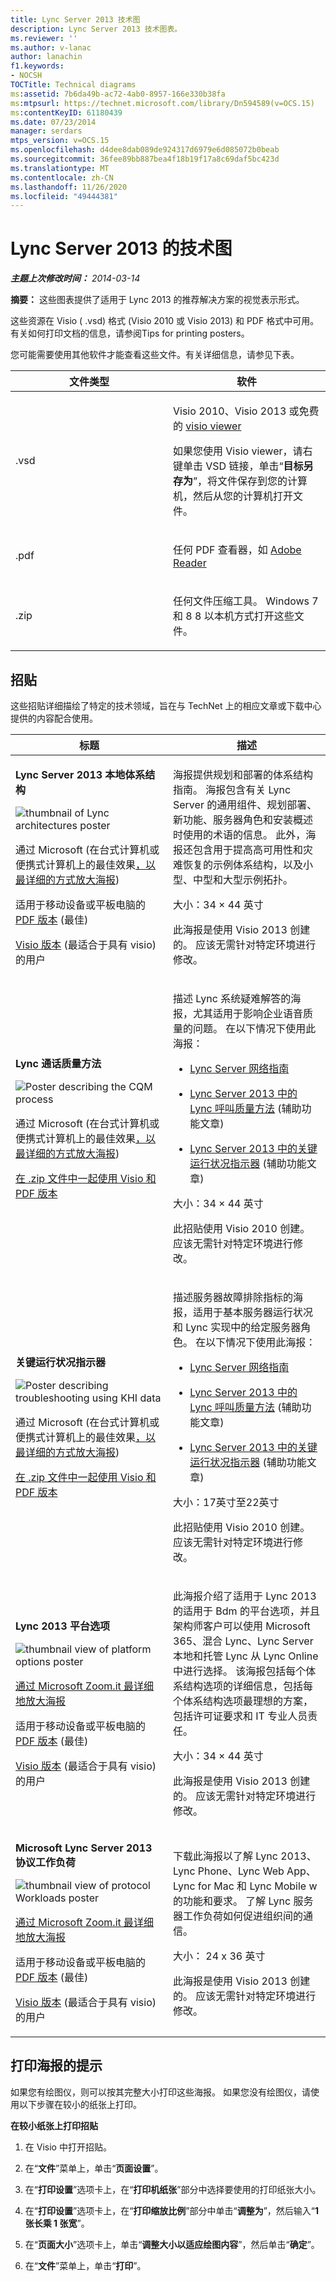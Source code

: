 ```yaml
---
title: Lync Server 2013 技术图
description: Lync Server 2013 技术图表。
ms.reviewer: ''
ms.author: v-lanac
author: lanachin
f1.keywords:
- NOCSH
TOCTitle: Technical diagrams
ms:assetid: 7b6da49b-ac72-4ab0-8957-166e330b38fa
ms:mtpsurl: https://technet.microsoft.com/library/Dn594589(v=OCS.15)
ms:contentKeyID: 61180439
ms.date: 07/23/2014
manager: serdars
mtps_version: v=OCS.15
ms.openlocfilehash: d4dee8dab089de924317d6979e6d085072b0beab
ms.sourcegitcommit: 36fee89bb887bea4f18b19f17a8c69daf5bc423d
ms.translationtype: MT
ms.contentlocale: zh-CN
ms.lasthandoff: 11/26/2020
ms.locfileid: "49444381"
---
```

# <a name="technical-diagrams-for-lync-server-2013"></a>Lync Server 2013 的技术图

<div data-xmlns="http://www.w3.org/1999/xhtml">

<div class="topic" data-xmlns="http://www.w3.org/1999/xhtml" data-msxsl="urn:schemas-microsoft-com:xslt" data-cs="https://msdn.microsoft.com/">

<div data-asp="https://msdn2.microsoft.com/asp">



</div>

<div id="mainSection">

<div id="mainBody">

<span> </span>

_**主题上次修改时间：** 2014-03-14_

**摘要：** 这些图表提供了适用于 Lync 2013 的推荐解决方案的视觉表示形式。

这些资源在 Visio ( .vsd) 格式 (Visio 2010 或 Visio 2013) 和 PDF 格式中可用。 有关如何打印文档的信息，请参阅Tips for printing posters。

您可能需要使用其他软件才能查看这些文件。有关详细信息，请参见下表。


<table>
<colgroup>
<col style="width: 50%" />
<col style="width: 50%" />
</colgroup>
<thead>
<tr class="header">
<th>文件类型</th>
<th>软件</th>
</tr>
</thead>
<tbody>
<tr class="odd">
<td><p>.vsd</p></td>
<td><p>Visio 2010、Visio 2013 或免费的 <a href="https://go.microsoft.com/fwlink/?linkid=393676">visio viewer</a></p>
<p>如果您使用 Visio viewer，请右键单击 VSD 链接，单击“<strong>目标另存为</strong>”，将文件保存到您的计算机，然后从您的计算机打开文件。</p></td>
</tr>
<tr class="even">
<td><p>.pdf</p></td>
<td><p>任何 PDF 查看器，如 <a href="https://go.microsoft.com/fwlink/?linkid=393675">Adobe Reader</a></p></td>
</tr>
<tr class="odd">
<td><p>.zip</p></td>
<td><p>任何文件压缩工具。 Windows 7 和 8 8 以本机方式打开这些文件。</p></td>
</tr>
</tbody>
</table>


<div>

## <a name="posters"></a>招贴

这些招贴详细描绘了特定的技术领域，旨在与 TechNet 上的相应文章或下载中心提供的内容配合使用。


<table>
<colgroup>
<col style="width: 50%" />
<col style="width: 50%" />
</colgroup>
<thead>
<tr class="header">
<th>标题</th>
<th>描述</th>
</tr>
</thead>
<tbody>
<tr class="odd">
<td><p><strong>Lync Server 2013 本地体系结构</strong></p>
<img src="images/Dn594589.36530bb8-732f-4be0-9502-082c01df9fba(OCS.15).jpg" title="Lync 体系结构海报的缩略图" alt="thumbnail of Lync architectures poster" />
<p>通过 Microsoft (在台式计算机或便携式计算机上的最佳效果<a href="https://go.microsoft.com/fwlink/?linkid=392974">，以最详细的方式放大海报</a>) </p>
<p>适用于移动设备或平板电脑的<a href="https://go.microsoft.com/fwlink/?linkid=392578">PDF 版本</a> (最佳) </p>
<p><a href="https://go.microsoft.com/fwlink/?linkid=392579">Visio 版本</a> (最适合于具有 visio) 的用户</p></td>
<td><p>海报提供规划和部署的体系结构指南。 海报包含有关 Lync Server 的通用组件、规划部署、新功能、服务器角色和安装概述时使用的术语的信息。 此外，海报还包含用于提高高可用性和灾难恢复的示例体系结构，以及小型、中型和大型示例拓扑。</p>
<p>大小：34 × 44 英寸</p>
<p>此海报是使用 Visio 2013 创建的。 应该无需针对特定环境进行修改。</p></td>
</tr>
<tr class="even">
<td><p><strong>Lync 通话质量方法</strong></p>
<img src="images/Dn594589.d239e04a-1c3b-4f0e-93af-88b85198615a(OCS.15).jpg" title="描述 CQM 流程的海报" alt="Poster describing the CQM process" />
<p>通过 Microsoft (在台式计算机或便携式计算机上的最佳效果<a href="https://go.microsoft.com/fwlink/?linkid=392972">，以最详细的方式放大海报</a>) </p>
<p><a href="https://go.microsoft.com/fwlink/?linkid=391841">在 .zip 文件中一起使用 Visio 和 PDF 版本</a></p></td>
<td><p>描述 Lync 系统疑难解答的海报，尤其适用于影响企业语音质量的问题。 在以下情况下使用此海报：</p>
<ul>
<li><p><a href="https://go.microsoft.com/fwlink/p/?linkid=390677">Lync Server 网络指南</a></p></li>
<li><p><a href="lync-server-2013-poster-lync-call-quality-methodology.md">Lync Server 2013 中的 Lync 呼叫质量方法</a> (辅助功能文章) </p></li>
<li><p><a href="lync-server-2013-poster-key-health-indicators.md">Lync Server 2013 中的关键运行状况指示器</a> (辅助功能文章) </p></li>
</ul>
<p>大小：34 × 44 英寸</p>
<p>此招贴使用 Visio 2010 创建。 应该无需针对特定环境进行修改。</p></td>
</tr>
<tr class="odd">
<td><p><strong>关键运行状况指示器</strong></p>
<img src="images/Dn594589.b6fe82bd-d70f-4c1f-a812-b615ac5fa7d7(OCS.15).jpg" title="描述使用 KHI 数据进行疑难解答的海报" alt="Poster describing troubleshooting using KHI data" />
<p>通过 Microsoft (在台式计算机或便携式计算机上的最佳效果<a href="https://go.microsoft.com/fwlink/?linkid=392971">，以最详细的方式放大海报</a>) </p>
<p><a href="https://go.microsoft.com/fwlink/?linkid=391838">在 .zip 文件中一起使用 Visio 和 PDF 版本</a></p></td>
<td><p>描述服务器故障排除指标的海报，适用于基本服务器运行状况和 Lync 实现中的给定服务器角色。 在以下情况下使用此海报：</p>
<ul>
<li><p><a href="https://go.microsoft.com/fwlink/p/?linkid=390677">Lync Server 网络指南</a></p></li>
<li><p><a href="lync-server-2013-poster-lync-call-quality-methodology.md">Lync Server 2013 中的 Lync 呼叫质量方法</a> (辅助功能文章) </p></li>
<li><p><a href="lync-server-2013-poster-key-health-indicators.md">Lync Server 2013 中的关键运行状况指示器</a> (辅助功能文章) </p></li>
</ul>
<p>大小：17英寸至22英寸</p>
<p>此招贴使用 Visio 2010 创建。 应该无需针对特定环境进行修改。</p></td>
</tr>
<tr class="even">
<td><p><strong>Lync 2013 平台选项</strong></p>
<img src="images/Dn594589.c5b66828-c3cf-4654-bb75-b93f97d085b3(OCS.15).jpg" title="平台选项海报的缩略图视图" alt="thumbnail view of platform options poster" />
<p><a href="https://go.microsoft.com/fwlink/p/?linkid=391840">通过 Microsoft Zoom.it 最详细地放大海报</a></p>
<p>适用于移动设备或平板电脑的<a href="https://go.microsoft.com/fwlink/p/?linkid=391837">PDF 版本</a> (最佳) </p>
<p><a href="https://go.microsoft.com/fwlink/p/?linkid=391839">Visio 版本</a> (最适合于具有 visio) 的用户</p></td>
<td><p>此海报介绍了适用于 Lync 2013 的适用于 Bdm 的平台选项，并且架构师客户可以使用 Microsoft 365、混合 Lync、Lync Server 本地和托管 Lync 从 Lync Online 中进行选择。 该海报包括每个体系结构选项的详细信息，包括每个体系结构选项最理想的方案，包括许可证要求和 IT 专业人员责任。</p>
<p>大小：34 × 44 英寸</p>
<p>此海报是使用 Visio 2013 创建的。 应该无需针对特定环境进行修改。</p></td>
</tr>
<tr class="odd">
<td><p><strong>Microsoft Lync Server 2013 协议工作负荷</strong></p>
<img src="images/Dn594589.e00f8445-4e00-48f6-a3e2-f97334dde719(OCS.15).jpg" title="协议工作负荷海报的缩略图视图" alt="thumbnail view of protocol Workloads poster" />
<p><a href="https://go.microsoft.com/fwlink/?linkid=392970">通过 Microsoft Zoom.it 最详细地放大海报</a></p>
<p>适用于移动设备或平板电脑的<a href="https://go.microsoft.com/fwlink/?linkid=392512">PDF 版本</a> (最佳) </p>
<p><a href="https://go.microsoft.com/fwlink/?linkid=392513">Visio 版本</a> (最适合于具有 visio) 的用户</p></td>
<td><p>下载此海报以了解 Lync 2013、Lync Phone、Lync Web App、Lync for Mac 和 Lync Mobile w 的功能和要求。 了解 Lync 服务器工作负荷如何促进组织间的通信。</p>
<p>大小： 24 x 36 英寸</p>
<p>此海报是使用 Visio 2013 创建的。 应该无需针对特定环境进行修改。</p></td>
</tr>
</tbody>
</table>


</div>

<span id="tips"></span>

<div>

## <a name="tips-for-printing-posters"></a>打印海报的提示

如果您有绘图仪，则可以按其完整大小打印这些海报。 如果您没有绘图仪，请使用以下步骤在较小的纸张上打印。

**在较小纸张上打印招贴**

1.  在 Visio 中打开招贴。

2.  在“**文件**”菜单上，单击“**页面设置**”。

3.  在“**打印设置**”选项卡上，在“**打印机纸张**”部分中选择要使用的打印纸张大小。

4.  在“**打印设置**”选项卡上，在“**打印缩放比例**”部分中单击“**调整为**”，然后输入“**1 张长乘 1 张宽**”。

5.  在“**页面大小**”选项卡上，单击“**调整大小以适应绘图内容**”，然后单击“**确定**”。

6.  在“**文件**”菜单上，单击“**打印**”。

</div>

</div>

<span> </span>

</div>

</div>

</div>

